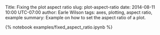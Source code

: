 Title: Fixing the plot aspect ratio
slug: plot-aspect-ratio
date: 2014-08-11 10:00 UTC-07:00
author: Earle Wilson
tags: axes, plotting, aspect ratio, example
summary: Example on how to set the aspect ratio of a plot.

{% notebook examples/fixed_aspect_ratio.ipynb %}